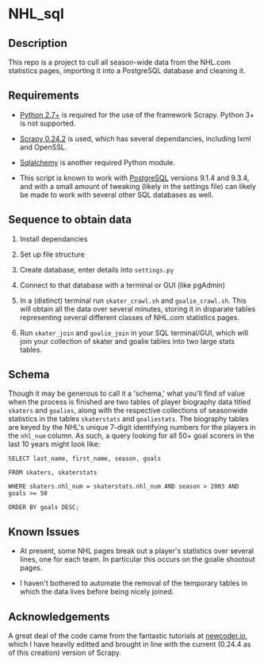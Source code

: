 NHL_sql
=======

Description
-----------

This repo is a project to cull all season-wide data from the NHL.com statistics pages, importing it into a PostgreSQL database and cleaning it.

Requirements
------------

* [Python 2.7+][1] is required for the use of the framework Scrapy. Python 3+ is not supported.

* [Scrapy 0.24.2][2] is used, which has several dependancies, including lxml and OpenSSL.

* [Sqlalchemy][3] is another required Python module.

* This script is known to work with [PostgreSQL][4] versions 9.1.4 and 9.3.4, and with a small amount of tweaking (likely in the settings file) can likely be made to work with several other SQL databases as well.

Sequence to obtain data
-----------------------

1. Install dependancies

2. Set up file structure

3. Create database, enter details into `settings.py`

4. Connect to that database with a terminal or GUI (like pgAdmin)

5. In a (distinct) terminal run `skater_crawl.sh` and `goalie_crawl.sh`.  This will obtain all the data over several minutes, storing it in disparate tables representing several different classes of NHL.com statistics pages.

6. Run `skater_join` and `goalie_join` in your SQL terminal/GUI, which will join your collection of skater and goalie tables into two large stats tables.

Schema
------

Though it may be generous to call it a 'schema,' what you'll find of value when the process is finished are two tables of player biography data titled `skaters` and `goalies`, along with the respective collections of seasonwide statistics in the tables `skaterstats` and `goaliestats`.  The biography tables are keyed by the NHL's unique 7-digit identifying numbers for the players in the `nhl_num` column.  As such, a query looking for all 50+ goal scorers in the last 10 years might look like:

`SELECT last_name, first_name, season, goals`

`FROM skaters, skaterstats`

`WHERE skaters.nhl_num = skaterstats.nhl_num AND season > 2003 AND goals >= 50`

`ORDER BY goals DESC;`

Known Issues
------------

* At present, some NHL pages break out a player's statistics over several lines, one for each team.  In particular this occurs on the goalie shootout pages.

* I haven't bothered to automate the removal of the temporary tables in which the data lives before being nicely joined.

Acknowledgements
----------------

A great deal of the code came from the fantastic tutorials at [newcoder.io][5], which I have heavily editted and brought in line with the current (0.24.4 as of this creation) version of Scrapy.

[1]: https://www.python.org/download/   "Download Python"
[2]: http://doc.scrapy.org/en/latest/intro/install.html "Scrapy Installation Guide"
[3]: http://www.sqlalchemy.org/download.html "Download - SQLAlchemy"
[4]: http://www.postgresql.org/download/ "PostgreSQL: Downloads"
[5]: http://newcoder.io/scrape/ "New Coder - Web Scraper"
